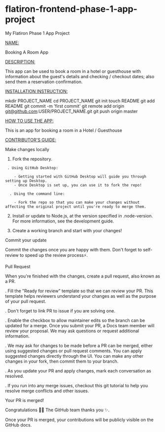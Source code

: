 # flatiron-frontend-phase-1-app-project
My Flatiron Phase 1 App Project

<ins>NAME:</ins>

Booking A Room App

<ins>DESCRIPTION:</ins>

This app can be used to book a room in a hotel or guesthouse with information about the guest's details and checking / checkout dates; also send them a reservation confirmation.

<ins>INSTALLATION INSTRUCTION:</ins> 

  mkdir PROJECT_NAME
  cd PROJECT_NAME
  git init
  touch README
  git add README
  git commit -m 'first commit'
  git remote add origin git@github.com:USER/PROJECT_NAME.git
  git push origin master

<ins>HOW TO USE THE APP:</ins>

This is an app for booking a room in a Hotel / Guesthouse

<ins>CONTRIBUTOR'S GUIDE:</ins>

Make changes locally

   1. Fork the repository.

     . Using GitHub Desktop:

        - Getting started with GitHub Desktop will guide you through setting up Desktop.
        - Once Desktop is set up, you can use it to fork the repo!

      . Using the command line:

        - Fork the repo so that you can make your changes without affecting the original project until you're ready to merge them.

   2. Install or update to Node.js, at the version specified in .node-version. For more information, see the development guide.

   3. Create a working branch and start with your changes!

Commit your update

Commit the changes once you are happy with them. Don't forget to self-review to speed up the review process⚡.

Pull Request

When you're finished with the changes, create a pull request, also known as a PR.

   . Fill the "Ready for review" template so that we can review your PR. This template helps reviewers understand your changes as well as the purpose of your pull request.

   . Don't forget to link PR to issue if you are solving one.

   . Enable the checkbox to allow maintainer edits so the branch can be updated for a merge. Once you submit your PR, a Docs team member will review your proposal. We may ask questions or request additional information.

   . We may ask for changes to be made before a PR can be merged, either using suggested changes or pull request comments. You can apply suggested changes directly through the UI. You can make any other changes in your fork, then commit them to your branch.

   . As you update your PR and apply changes, mark each conversation as resolved.

   . If you run into any merge issues, checkout this git tutorial to help you resolve merge conflicts and other issues.

Your PR is merged!

Congratulations 🎉🎉 The GitHub team thanks you ✨.

Once your PR is merged, your contributions will be publicly visible on the GitHub docs.

